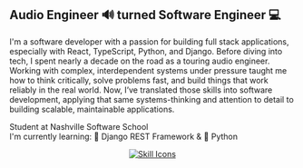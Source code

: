 ## Audio Engineer 🔊 turned Software Engineer 💻

<!--
**justinglotz/justinglotz** is a ✨ _special_ ✨ repository because its `README.md` (this file) appears on your GitHub profile.

Here are some ideas to get you started:

- 🔭 I’m currently working on ...
- 🌱 I’m currently learning ...
- 👯 I’m looking to collaborate on ...
- 🤔 I’m looking for help with ...
- 💬 Ask me about ...
- 📫 How to reach me: ...
- 😄 Pronouns: ...
- ⚡ Fun fact: ...
-->
I'm a software developer with a passion for building full stack applications, especially with React, TypeScript, Python, and Django. Before diving into tech, I spent nearly a decade on the road as a touring audio engineer. Working with complex, interdependent systems under pressure taught me how to think critically, solve problems fast, and build things that work reliably in the real world. Now, I’ve translated those skills into software development, applying that same systems-thinking and attention to detail to building scalable, maintainable applications.


Student at Nashville Software School\
I'm currently learning: 🌴 Django REST Framework & 🐍 Python

<div align="center">

[![Skill Icons](https://skillicons.dev/icons?i=apple,bootstrap,css,django,figma,git,github,html,js,md,materialui,netlify,nextjs,npm,postman,py,react,sqlite,tailwind,ts,vercel,vscode&perline=14)](https://skillicons.dev)

</div>
